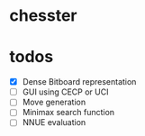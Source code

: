 # chesster

# todos

- [x] Dense Bitboard representation
- [ ] GUI using CECP or UCI
- [ ] Move generation
- [ ] Minimax search function
- [ ] NNUE evaluation